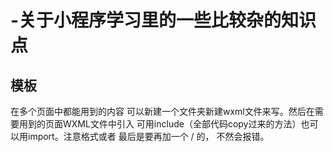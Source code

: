# -关于小程序学习里的一些比较杂的知识点

<h2>模板</h2>
  在多个页面中都能用到的内容  可以新建一个文件夹新建wxml文件来写。然后在需要用到的页面WXML文件中引入  可用include（全部代码copy过来的方法）也可以用import。注意格式<include src="../templates/header"/>或者<import src="../templates/footer"/>  最后是要再加一个 / 的，  不然会报错。 

